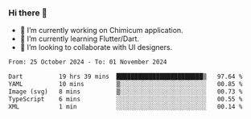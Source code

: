 ### Hi there 👋

<!--
**devcat37/devcat37** is a ✨ _special_ ✨ repository because its `README.md` (this file) appears on your GitHub profile.-->


- 🔭 I’m currently working on Chimicum application.
- 🌱 I’m currently learning Flutter/Dart.
- 👯 I’m looking to collaborate with UI designers.
<!-- - 🤔 I’m looking for help with ... -->

<!--START_SECTION:waka-->

```txt
From: 25 October 2024 - To: 01 November 2024

Dart          19 hrs 39 mins  ████████████████████████▒   97.64 %
YAML          10 mins         ▒░░░░░░░░░░░░░░░░░░░░░░░░   00.85 %
Image (svg)   8 mins          ▒░░░░░░░░░░░░░░░░░░░░░░░░   00.73 %
TypeScript    6 mins          ░░░░░░░░░░░░░░░░░░░░░░░░░   00.55 %
XML           1 min           ░░░░░░░░░░░░░░░░░░░░░░░░░   00.14 %
```

<!--END_SECTION:waka-->
